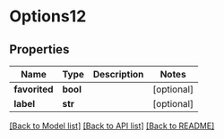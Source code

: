 # Options12

## Properties
Name | Type | Description | Notes
------------ | ------------- | ------------- | -------------
**favorited** | **bool** |  | [optional] 
**label** | **str** |  | [optional] 

[[Back to Model list]](../README.md#documentation-for-models) [[Back to API list]](../README.md#documentation-for-api-endpoints) [[Back to README]](../README.md)


